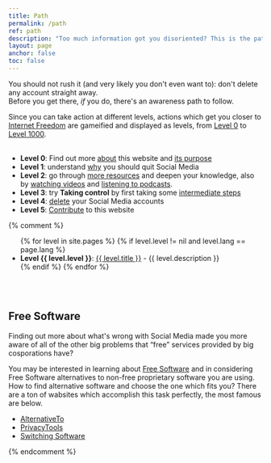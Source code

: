 ```yaml
---
title: Path
permalink: /path
ref: path
description: "Too much information got you disoriented? This is the path to follow to free yourself from Social Media dependence."
layout: page
anchor: false
toc: false
---
```

You should not rush it (and very likely you don't even want to): don't delete any account straight away.\
Before you get there, *if* you do, there's an awareness path to follow.

<div class="red box">
	Since you can take action at different levels, actions which get you closer to <a href="https://tommi.space/internet-freedom" target="_blank" title="“Internet Freedom” in Tommi's notes">Internet Freedom</a> are gameified and displayed as levels, from <a href="/l00">Level 0</a> to <a href="l1000">Level 1000</a>.
</div>

<br>

- **Level 0**: Find out more [about](/about "About quitsocialmedia.club") this website and [its purpose](/about#purpose "Purpose - quitsocialmedia.club")
- **Level 1**: understand [why](/why "Why") you should quit Social Media
- **Level 2**: go through [more resources](/links "Links") and deepen your knowledge, also by [watching videos](/watch "Watch") and [listening to podcasts](/listen "Listen").
- **Level 3**: try **Taking control** by first taking some [intermediate steps](https://www.humanetech.com/take-control "Take Control - Humane Center of Technology")
- **Level 4**: [delete](/delete "Delete") your Social Media accounts
- **Level 5**: [Contribute](/contribute "Contribute") to this website

{% comment %}
<ul>
	{% for level in site.pages %}
		{% if level.level != nil and level.lang == page.lang %}
			<li><strong>Level {{ level.level }}</strong>: <a href="{{ level.url }}" target="_blank" title="Level {{ level.level}}: {{ level.title }}">{{ level.title }}</a> - {{ level.description }}</li>
		{% endif %}
	{% endfor %}
</ul>

<br>
<br>

## Free Software

Finding out more about what's wrong with Social Media made you more aware of all of the other big problems that “free” services provided by big cosporations have?

You may be interested in learning about [Free Software](https://fsfe.org/freesoftware/freesoftware.en.html) and in considering Free Software alternatives to non-free proprietary software you are using. How to find alternative software and choose the one which fits you? There are a ton of wabsites which accomplish this task perfectly, the most famous are below.

- [AlternativeTo](https://alternativeto.net/)
- [PrivacyTools](https://privacytools.io/)
- [Switching Software](https://switching.software/)

{% endcomment %}